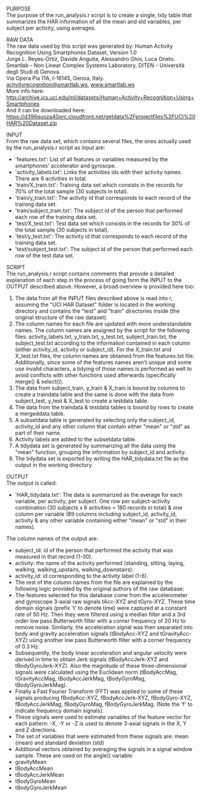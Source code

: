 PURPOSE  
The purpose of the run_analysis.r script is to create a single, tidy table that summarizes the HAR information of all the mean and std variables, per subject per activity, using averages.  

RAW DATA  
The raw data used by this script was generated by: Human Activity Recognition Using Smartphones Dataset, Version 1.0  
Jorge L. Reyes-Ortiz, Davide Anguita, Alessandro Ghio, Luca Oneto.  
Smartlab - Non Linear Complex Systems Laboratory, DITEN - Università degli Studi di Genova.  
Via Opera Pia 11A, I-16145, Genoa, Italy.  
activityrecognition@smartlab.ws, www.smartlab.ws  
More info here: http://archive.ics.uci.edu/ml/datasets/Human+Activity+Recognition+Using+Smartphones  
And it can be downloaded here: https://d396qusza40orc.cloudfront.net/getdata%2Fprojectfiles%2FUCI%20HAR%20Dataset.zip  

INPUT  
From the raw data set, which contains several files, the ones actually used by the run_analysis.r script as input are:  
- 'features.txt': List of all features or variables measured by the smartphones' accelerator and gyroscpe.
- 'activity_labels.txt': Links the activities ids with their activity names.  There are 6 activities in total.
- 'train/X_train.txt': Training data set which consists in the records for 70% of the total sample (30 subjects in total).
- 'train/y_train.txt': The activity id that corresponds to each record of the training data set.
- 'train/subject_train.txt': The subject id of the person that performed each row of the training data set. 
- 'test/X_test.txt': Test data set which consists in the records for 30% of the total sample (30 subjects in total).
- 'test/y_test.txt': The activity id that corresponds to each record of the training data set.
- 'test/subject_test.txt': The subject id of the person that performed each row of the test data set.

SCRIPT  
The run_analysis.r script contains comments that provide a detailed explanation of each step in the process of going form the INPUT to the OUTPUT described above.  However, a broad overview is provided here too:  

1. The data from all the INPUT files described above is read into r, assuming the "UCI HAR Dataset" folder is located in the working directory and contains the "test" and "train" directories inside (the original structure of the raw dataset).  
2. The column names for each file are updated with more understandable names.  The column names are assigned by the script for the following files: activity_labels.txt, y_train.txt, y_test.txt, subject_train.txt, the subject_test.txt according to the information contained in each column (either activity_id, activity or subject_id).  For the X_train.txt and X_test.txt files, the column names are obtained from the features.txt file.  Additionally, since some of the features names aren't unique and some use invalid characters, a tidying of those names is performed as well to avoid conflicts with other functions used afterwards (specifically merge() & select()).  
3. The data from subject_train, y_train & X_train is bound by columns to create a traindata table and the same is done with the data from subject_test, y_test & X_test to create a testdata table.  
4. The data from the traindata & testdata tables is bound by rows to create a mergeddata table.  
5. A subsetdata table is generated by selecting only the subject_id, activity_id and any other column that contain either "mean" or "std" as part of their name.  
6. Activity labels are added to the subsetdata table.  
7. A tidydata set is generated by summarizing all the data using the "mean" function, grouping the information by subject_id and activity.  
8. The tidydata set is exported by writing the HAR_tidydata.txt file as the output in the working directory.  

OUTPUT  
The output is called:  

- 'HAR_tidydata.txt': The data is summarized as the average for each variable, per activity, per subject.  One row per subject-activity combination (30 subjects x 6 activities = 180 records in total) & one column per variable (89 columns including subject_id, activity_id, activity & any other variable containing either "mean" or "std" in their names).
 
The column names of the output are:
- subject_id: id of the person that performed the activity that was measured in that record (1-30).  
- activity: the name of the activity performed (standing, sitting, laying, walking, walking_upstairs, walking_downstairs).  
- activity_id: id corresponding to the activity label (1-6).  
- The rest of the column names from the file are explained by the following logic provided by the original authors of the raw database:  
 - The features selected for this database come from the accelerometer and gyroscope 3-axial raw signals tAcc-XYZ and tGyro-XYZ. These time domain signals (prefix 't' to denote time) were captured at a constant rate of 50 Hz. Then they were filtered using a median filter and a 3rd order low pass Butterworth filter with a corner frequency of 20 Hz to remove noise. Similarly, the acceleration signal was then separated into body and gravity acceleration signals (tBodyAcc-XYZ and tGravityAcc-XYZ) using another low pass Butterworth filter with a corner frequency of 0.3 Hz.
 - Subsequently, the body linear acceleration and angular velocity were derived in time to obtain Jerk signals (tBodyAccJerk-XYZ and tBodyGyroJerk-XYZ). Also the magnitude of these three-dimensional signals were calculated using the Euclidean norm (tBodyAccMag, tGravityAccMag, tBodyAccJerkMag, tBodyGyroMag, tBodyGyroJerkMag).   
 - Finally a Fast Fourier Transform (FFT) was applied to some of these signals producing fBodyAcc-XYZ, fBodyAccJerk-XYZ, fBodyGyro-XYZ, fBodyAccJerkMag, fBodyGyroMag, fBodyGyroJerkMag. (Note the 'f' to indicate frequency domain signals).  
 - These signals were used to estimate variables of the feature vector for each pattern: -X, -Y or -Z is used to denote 3-axial signals in the X, Y and Z directions.
 - The set of variables that were estimated from these signals are: mean (mean) and standard deviation (std)
 - Additional vectors obtained by averaging the signals in a signal window sample. These are used on the angle() variable:
  - gravityMean
  - tBodyAccMean
  - tBodyAccJerkMean
  - tBodyGyroMean
  - tBodyGyroJerkMean
